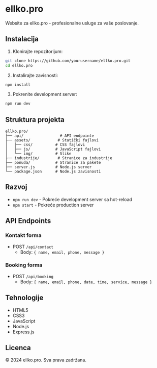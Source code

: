 # ellko.pro

Website za ellko.pro - profesionalne usluge za vaše poslovanje.

## Instalacija

1. Klonirajte repozitorijum:
```bash
git clone https://github.com/yourusername/ellko.pro.git
cd ellko.pro
```

2. Instalirajte zavisnosti:
```bash
npm install
```

3. Pokrenite development server:
```bash
npm run dev
```

## Struktura projekta

```
ellko.pro/
├── api/                # API endpointe
├── assets/            # Statički fajlovi
│   ├── css/          # CSS fajlovi
│   ├── js/           # JavaScript fajlovi
│   └── img/          # Slike
├── industrije/        # Stranice za industrije
├── ponuda/           # Stranice za pakete
├── server.js         # Node.js server
└── package.json      # Node.js zavisnosti
```

## Razvoj

- `npm run dev` - Pokreće development server sa hot-reload
- `npm start` - Pokreće production server

## API Endpoints

### Kontakt forma
- POST `/api/contact`
  - Body: `{ name, email, phone, message }`

### Booking forma
- POST `/api/booking`
  - Body: `{ name, email, phone, date, time, service, message }`

## Tehnologije

- HTML5
- CSS3
- JavaScript
- Node.js
- Express.js

## Licenca

© 2024 ellko.pro. Sva prava zadržana. 